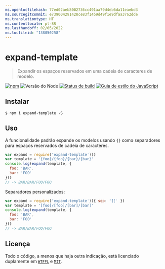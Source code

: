 ```yaml
---
ms.openlocfilehash: 77ed02aeb8002736cc491aa79d4eb6da11eaebd3
ms.sourcegitcommit: e739004291428ce83f14b9d49f1e9dfaa3762dde
ms.translationtype: HT
ms.contentlocale: pt-BR
ms.lasthandoff: 02/05/2022
ms.locfileid: "138050258"
---
```

# <a name="expand-template"></a>expand-template

> Expandir os espaços reservados em uma cadeia de caracteres de modelo.

[![npm](https://img.shields.io/npm/v/expand-template.svg)](https://www.npmjs.com/package/expand-template)
![Versão do Node](https://img.shields.io/node/v/expand-template.svg)
[![Status de build](https://travis-ci.org/ralphtheninja/expand-template.svg?branch=master)](https://travis-ci.org/ralphtheninja/expand-template)
[![Guia de estilo do JavaScript](https://img.shields.io/badge/code_style-standard-brightgreen.svg)](https://standardjs.com)

## <a name="install"></a>Instalar

```
$ npm i expand-template -S
```

## <a name="usage"></a>Uso

A funcionalidade padrão expande os modelos usando `{}` como separadores para espaços reservados de cadeia de caracteres.

```js
var expand = require('expand-template')()
var template = '{foo}/{foo}/{bar}/{bar}'
console.log(expand(template, {
  foo: 'BAR',
  bar: 'FOO'
}))
// -> BAR/BAR/FOO/FOO
```

Separadores personalizados:

```js
var expand = require('expand-template')({ sep: '[]' })
var template = '[foo]/[foo]/[bar]/[bar]'
console.log(expand(template, {
  foo: 'BAR',
  bar: 'FOO'
}))
// -> BAR/BAR/FOO/FOO
```

## <a name="license"></a>Licença
Todo o código, a menos que haja outra indicação, está licenciado duplamente em [`WTFPL`](http://www.wtfpl.net/txt/copying/) e [`MIT`](https://opensource.org/licenses/MIT).
